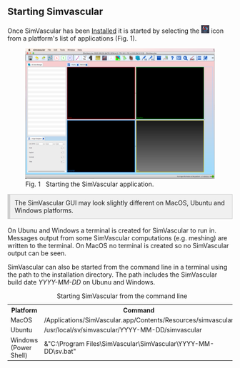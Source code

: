 <h2 id="tutorial_starting_simvascular"> Starting Simvascular </h2>

Once SimVascular has been <a href="https://github.com/SimVascular/SimVascular/wiki/wiki_for_users">Installed</a> it is started
by selecting the <img src="documentation/quickguide/tutorial/images/sv-start-icon.png" width="18" height="18"> icon from a 
platform's list of applications (Fig. 1). 

<figure>
  <img class="svImg svImgLg"  src="documentation/quickguide/tutorial/images/sv-start.png">
  <figcaption class="svCaption"> Fig. 1 &nbsp Starting the SimVascular application. </figcaption>
</figure>

<div style="background-color: #F0F0F0; padding: 10px; border: 1px solid #d0d0d0; border-left: 6px solid #d0d0d0">
The SimVascular GUI may look slightly different on MacOS, Ubuntu and Windows platforms.
</div>

<br>
On Ubunu and Windows a terminal is created for SimVascular to run in. Messages output from some SimVascular computations 
(e.g. meshing) are written to the terminal. On MacOS no terminal is created so no SimVascular output can be seen.

SimVascular can also be started from the command line in a terminal using the path to the installation directory. The path
includes the SimVascular build date <i>YYYY-MM-DD</i> on Ubunu and Windows.

<table class="table table-bordered" style="width:100%">
  <caption> Starting SimVascular from the command line</caption>
  <tr>
    <th> Platform </th>
    <th> Command </th>
  </tr>

  <tr>
    <td> MacOS </td>
    <td> /Applications/SimVascular.app/Contents/Resources/simvascular </td>
  </tr>

  <tr>
    <td> Ubuntu </td>
    <td> /usr/local/sv/simvascular/YYYY-MM-DD/simvascular </td>
  </tr>

  <tr>
    <td> Windows (Power Shell) </td>
    <td> &"C:\Program Files\SimVascular\SimVascular\YYYY-MM-DD\sv.bat" </td>
  </tr>

</table>

